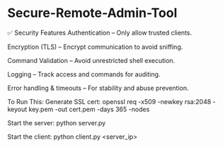 # Secure-Remote-Admin-Tool

✅ Security Features
Authentication – Only allow trusted clients.

Encryption (TLS) – Encrypt communication to avoid sniffing.

Command Validation – Avoid unrestricted shell execution.

Logging – Track access and commands for auditing.

Error handling & timeouts – For stability and abuse prevention.


 To Run This:
Generate SSL cert:
openssl req -x509 -newkey rsa:2048 -keyout key.pem -out cert.pem -days 365 -nodes

Start the server:
python server.py

Start the client:
python client.py <server_ip>
